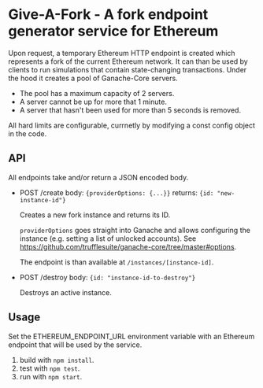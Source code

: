 # Give-A-Fork - A fork endpoint generator service for Ethereum

Upon request, a temporary Ethereum HTTP endpoint is created which represents a fork of the current Ethereum network. It can than be used by clients to run simulations that contain state-changing transactions.
Under the hood it creates a pool of Ganache-Core servers.
- The pool has a maximum capacity of 2 servers.
- A server cannot be up for more that 1 minute.
- A server that hasn't been used for more than 5 seconds is removed.

All hard limits are configurable, currnetly by modifying a const config object in the code.

## API
All endpoints take and/or return a JSON encoded body.

- POST /create 
  body: `{providerOptions: {...}}` 
  returns: `{id: "new-instance-id"}`

  Creates a new fork instance and returns its ID. 
  
  `providerOptions` goes straight into Ganache and allows configuring the instance (e.g. setting a list of unlocked accounts). See https://github.com/trufflesuite/ganache-core/tree/master#options.
  
  The endpoint is than available at `/instances/[instance-id]`.

- POST /destroy
  body: `{id: "instance-id-to-destroy"}` 

  Destroys an active instance. 
  
## Usage

Set the ETHEREUM_ENDPOINT_URL environment variable with an Ethereum endpoint that will be used by the service.

1. build with `npm install`.
2. test with `npm test`.
3. run with `npm start`.
